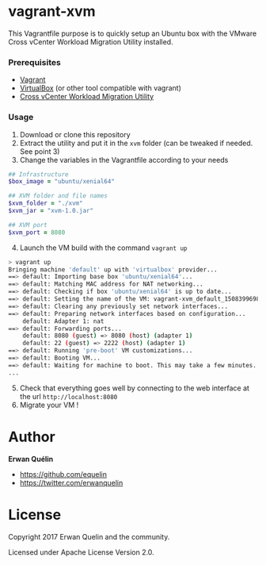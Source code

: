 # vagrant-xvm

This Vagrantfile purpose is to quickly setup an Ubuntu box with the VMware Cross vCenter Workload Migration Utility installed.

### Prerequisites

- [Vagrant](https://www.vagrantup.com/)
- [VirtualBox](https://www.virtualbox.org/) (or other tool compatible with vagrant)
- [Cross vCenter Workload Migration Utility](https://labs.vmware.com/flings/cross-vcenter-workload-migration-utility#summary)

### Usage

1. Download or clone this repository
2. Extract the utility and put it in the `xvm` folder (can be tweaked if needed. See point 3)
3. Change the variables in the Vagrantfile according to your needs

```Ruby
## Infrastructure
$box_image = "ubuntu/xenial64"

## XVM folder and file names
$xvm_folder = "./xvm"
$xvm_jar = "xvm-1.0.jar"

## XVM port
$xvm_port = 8080
```

4. Launch the VM build with the command `vagrant up`

```Bash
> vagrant up
Bringing machine 'default' up with 'virtualbox' provider...
==> default: Importing base box 'ubuntu/xenial64'...
==> default: Matching MAC address for NAT networking...
==> default: Checking if box 'ubuntu/xenial64' is up to date...
==> default: Setting the name of the VM: vagrant-xvm_default_1508399698618_92030
==> default: Clearing any previously set network interfaces...
==> default: Preparing network interfaces based on configuration...
    default: Adapter 1: nat
==> default: Forwarding ports...
    default: 8080 (guest) => 8080 (host) (adapter 1)
    default: 22 (guest) => 2222 (host) (adapter 1)
==> default: Running 'pre-boot' VM customizations...
==> default: Booting VM...
==> default: Waiting for machine to boot. This may take a few minutes...
...
```

5. Check that everything goes well by connecting to the web interface at the url `http://localhost:8080`
6. Migrate your VM !

# Author

**Erwan Quélin**
- <https://github.com/equelin>
- <https://twitter.com/erwanquelin>

# License

Copyright 2017 Erwan Quelin and the community.

Licensed under Apache License Version 2.0.